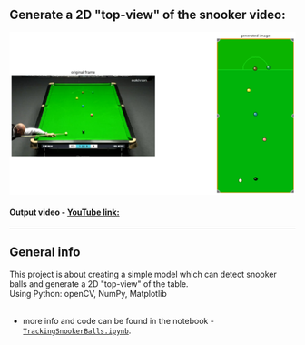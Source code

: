 ## Generate a 2D "top-view" of the snooker video:

![input_output](/images/input_output_img.png)

#### Output video - [YouTube link:](https://www.youtube.com/watch?v=RLief79B7YQ)
---

## General info
This project is about creating a simple model which can detect snooker balls and generate a 2D "top-view" of the table.
 <br />
Using Python: openCV, NumPy, Matplotlib
 <br />
 <br />
 
- more info and code can be found in the notebook - [`TrackingSnookerBalls.ipynb`](/TrackingSnookerBalls.ipynb).

